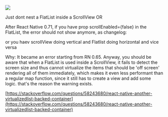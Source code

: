 
![](XFJT89q.png)


Just dont nest a FlatList inside a ScrollView OR

After React Native 0.71, if you have prop scrollEnabled={false} in the FlatList, the error should not show anymore, as changelog:

or you haev scrollView doing vertical and Flatlist doing horizontal and vice versa

Why: 
It became an error starting from RN 0.65. Anyway, you should be aware that when a FlatList is used inside a ScrollView, it fails to detect the screen size and thus cannot virtualize the items that should be 'off screen' rendering all of them immediately, which makes it even less performant than a regular map function, since it still has to create a view and add some logic. that's the reason the warning exists.

[https://stackoverflow.com/questions/58243680/react-native-another-virtualizedlist-backed-container](https://stackoverflow.com/questions/58243680/react-native-another-virtualizedlist-backed-container)